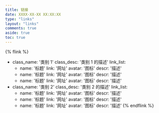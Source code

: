 ```yaml
---
title: 链接
date: XXXX-XX-XX XX:XX:XX
type: "links"
layout: "links"
comments: true
aside: true
toc: true
---
```


{% flink %}
- class_name: '类别 1'
  class_desc: '类别 1 的描述'
  link_list:
    - name: '标题'
      link: '网址'
      avatar: '图标'
      descr: '描述'
    - name: '标题'
      link: '网址'
      avatar: '图标'
      descr: '描述'
    - name: '标题'
      link: '网址'
      avatar: '图标'
      descr: '描述'
- class_name: '类别 2'
  class_desc: '类别 2 的描述'
  link_list:
    - name: '标题'
      link: '网址'
      avatar: '图标'
      descr: '描述'
    - name: '标题'
      link: '网址'
      avatar: '图标'
      descr: '描述'
    - name: '标题'
      link: '网址'
      avatar: '图标'
      descr: '描述'
{% endflink %}